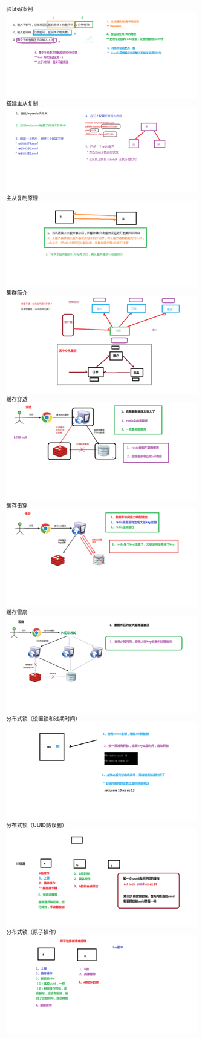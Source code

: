 验证码案例
![验证码案例](./_media/01-验证码案例.png)
搭建主从复制
![搭建主从复制](./_media/02-搭建主从复制.png)
主从复制原理
![主从复制原理](./_media/03-主从复制原理.png)
集群简介
![集群简介](./_media/04-集群简介.png)
缓存穿透
![缓存穿透](./_media/05-缓存穿透.png)
缓存击穿
![缓存击穿](./_media/06-缓存击穿.png)
缓存雪崩
![缓存雪崩](./_media/07-缓存雪崩.png)
分布式锁（设置锁和过期时间）
![分布式锁（设置锁和过期时间）](./_media/08-分布式锁（设置锁和过期时间）.png)
分布式锁（UUID防误删）
![分布式锁（UUID防误删）](./_media/09-分布式锁（UUID防误删）.png)
分布式锁（原子操作）
![分布式锁（原子操作](./_media/10-分布式锁（原子操作）.png)